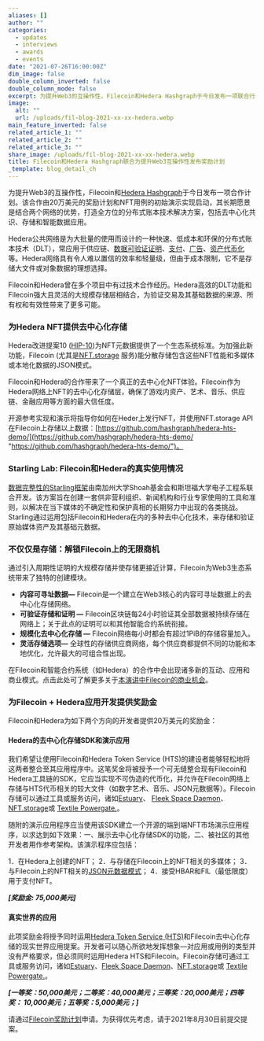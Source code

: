 ```yaml
---
aliases: []
author: ""
categories:
  - updates
  - interviews
  - awards
  - events
date: "2021-07-26T16:00:00Z"
dim_image: false
double_column_inverted: false
double_column_mode: false
excerpt: 为提升Web3的互操作性，Filecoin和Hedera Hashgraph于今日发布一项联合行动。
image:
  alt: ""
  url: /uploads/fil-blog-2021-xx-xx-hedera.webp
main_feature_inverted: false
related_article_1: ""
related_article_2: ""
related_article_3: ""
share_image: /uploads/fil-blog-2021-xx-xx-hedera.webp
title: Filecoin和Hedera Hashgraph联合为提升Web3互操作性发布奖励计划
_template: blog_detail_ch
---
```


为提升Web3的互操作性，Filecoin和[Hedera Hashgraph](https://hedera.com/)于今日发布一项合作计划。该合作由20万美元的奖励计划和NFT用例的初始演示实现启动，其长期愿景是结合两个网络的优势，打造全方位的分布式账本技术解决方案，包括去中心化共识、存储和智能数据应用。

Hedera公共网络是为大批量的使用而设计的一种快速、低成本和环保的分布式账本技术（DLT），常应用于供应链、[数据可验证证明](https://hedera.com/users/hala-systems)、[支付](https://hedera.com/blog/eftpos-pioneers-new-ecommerce-micropayments-solution-using-hedera-hashgraph)、[广告](https://hedera.com/users/adsdax)、[资产代币化](https://hedera.com/users/toko-by-dla-piper)等。Hedera网络具有令人难以置信的效率和轻量级，但由于成本限制，它不是存储大文件或对象数据的理想选择。

Filecoin和Hedera曾在多个项目中有过技术合作经历。Hedera高效的DLT功能和Filecoin强大且灵活的大规模存储层相结合，为验证交易及其基础数据的来源、所有权和有效性带来了更多可能。

### 为Hedera NFT提供去中心化存储

Hedera改进提案10 ([HIP-10](https://github.com/hashgraph/hedera-improvement-proposal/blob/master/HIP/hip-10.md))为NFT元数据提供了一个生态系统标准。为加强此新功能，Filecoin (尤其是[NFT.storage](http://nft.storage/) 服务)能分散存储包含这些NFT性能和多媒体或本地化数据的JSON模式。

Filecoin和Hedera的合作带来了一个真正的去中心化NFT体验。Filecoin作为Hedera网络上NFT的去中心化存储层，确保了游戏内资产、艺术、音乐、供应链、金融应用等方面的最大信任度。

开源参考实现和演示将指导你如何在Heder上发行NFT，并使用NFT.storage API在Filecoin上存储以上数据：[https://github.com/hashgraph/hedera-hts-demo/](https://github.com/hashgraph/hedera-hts-demo/ "https://github.com/hashgraph/hedera-hts-demo/")。

### Starling Lab: Filecoin和Hedera的真实使用情况

[数据完整性的Starling框架](https://hedera.com/users/starling)由南加州大学Shoah基金会和斯坦福大学电子工程系联合开发。该方案旨在创建一套供非营利组织、新闻机构和行业专家使用的工具和准则，以解决在当下媒体的不确定性和保护真相的长期努力中出现的各类挑战。Starling通过运用包括Filecoin和Hedera在内的多种去中心化技术，来存储和验证原始媒体资产及其基础元数据。

### 不仅仅是存储：解锁Filecoin上的无限商机

通过引入周期性证明的大规模存储并使存储更接近计算，Filecoin为Web3生态系统带来了独特的创建模块。

- **内容可寻址数据—** Filecoin是一个建立在Web3核心的内容可寻址数据上的去中心化存储网络。
- **可验证存储和证明 —** Filecoin区块链每24小时验证其全部数据被持续存储在网络上；关于此点的证明可以和其他智能合约系统衔接。
- **规模化去中心化存储 —** Filecoin网络每小时都会有超过1PiB的存储容量加入。
- **灵活存储选项—** 全球性的存储供应商网络，每个供应商都提供不同的功能和本地优化，允许最大的可组合性出现。

在Filecoin和智能合约系统（如Hedera）的合作中会出现诸多新的互动、应用和商业模式。点击此处可了解更多关于[本演讲中Filecoin的商业机会](https://www.youtube.com/watch?v=5CPUSPUGOZ0)。

### 为Filecoin + Hedera应用开发提供奖励金

Filecoin和Hedera为如下两个方向的开发者提供20万美元的奖励金：

#### **Hedera的去中心化存储SDK和演示应用**

我们希望让使用Filecoin和Hedera Token Service (HTS)的建设者能够轻松地将这两者整合至其应用程序中。这笔奖金将被授予一个可无缝整合现有Filecoin和Hedera工具链的SDK，它应当实现不可伪造的代币化，并允许在Filecoin网络上存储与HTS代币相关的较大文件（如数字艺术、音乐、JSON元数据等）。Filecoin存储可以通过工具或服务访问，诸如[Estuary](https://estuary.tech/)、 [Fleek Space Daemon](https://github.com/FleekHQ/space-daemon)、[NFT.storage](https://nft.storage/)或 [Textile Powergate.](https://github.com/textileio/powergate/)。

随附的演示应用程序应当使用该SDK建立一个开源的端到端NFT市场演示应用程序，以求达到如下效果：一、展示去中心化存储SDK的功能，二、被社区的其他开发者用作参考架构。该演示程序应包括：

1．在Hedera上创建的NFT；
2．与存储在Filecoin上的NFT相关的多媒体；
3．与Filecoin上的NFT相关的[JSON元数据模式](https://github.com/hashgraph/hedera-improvement-proposal/blob/master/HIP/hip-10.md)；
4．接受HBAR和FIL（最低限度）用于支付NFT。

**_[奖励金: 75,000美元\]_**

#### **真实世界的应用**

此项奖励金将授予同时运用[Hedera Token Service (HTS)](http://hedera.com/token-service)和Filecoin去中心化存储的现实世界应用提案。开发者可以随心所欲地发挥想象—对应用或用例的类型并没有严格要求，但必须同时运用Hedera HTS和Filecoin。Filecoin存储可通过工具或服务访问，诸如[Estuary](https://estuary.tech/)、[Fleek Space Daemon](https://github.com/FleekHQ/space-daemon)、[NFT.storage](https://nft.storage/)或 [Textile Powergate.](https://github.com/textileio/powergate/)。

**_[一等奖：50,000美元；二等奖：40,000美元；三等奖：20,000美元；四等奖： 10,000美元；五等奖：5,000美元；\]_**

请通过[Filecoin奖励计划](https://github.com/filecoin-project/devgrants/tree/master)申请。为获得优先考虑，请于2021年8月30日前提交提案。
